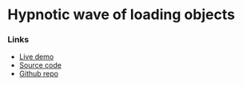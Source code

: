 # Hypnotic wave of loading objects

### Links

+ [Live demo](https://css-hypnotic-wave-loading-objects.rolandjlevy.repl.co/)
+ [Source code](https://repl.it/@RolandJLevy/css-hypnotic-wave-loading-objects)
+ [Github repo](https://github.com/rolandjlevy/css-hypnotic-wave-of-dots)